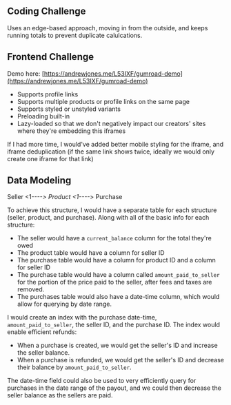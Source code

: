 ## Coding Challenge

Uses an edge-based approach, moving in from the outside, and keeps running totals to prevent duplicate calulcations.

## Frontend Challenge

Demo here: [https://andrewjones.me/L53IXF/gumroad-demo](https://andrewjones.me/L53IXF/gumroad-demo)

- Supports profile links
- Supports multiple products or profile links on the same page
- Supports styled or unstyled variants
- Preloading built-in
- Lazy-loaded so that we don't negatively impact our creators' sites where they're embedding this iframes

If I had more time, I would've added better mobile styling for the iframe, and iframe deduplication (if the same link shows twice, ideally we would only create one iframe for that link)

## Data Modeling

Seller <1----*> Product <1----*> Purchase

To achieve this structure, I would have a separate table for each structure (seller, product, and purchase). 
Along with all of the basic info for each structure:
-   The seller would have a `current_balance` column for the total they're owed
-   The product table would have a column for seller ID
-   The purchase table would have a column for product ID and a column for seller ID
-   The purchase table would have a column called `amount_paid_to_seller` for the portion of the price paid to the seller, after fees and taxes are removed.
-   The purchases table would also have a date-time column, which would allow for querying by date range.

I would create an index with the purchase date-time, `amount_paid_to_seller`, the seller ID, and the purchase ID.
The index would enable efficient refunds:
-   When a purchase is created, we would get the seller's ID and increase the seller balance.
-   When a purchase is refunded, we would get the seller's ID and decrease their balance by `amount_paid_to_seller`.

The date-time field could also be used to very efficiently query for purchases in the date range of the payout, and we could then decrease the seller balance as the sellers are paid.